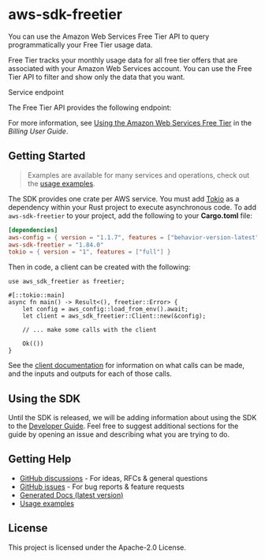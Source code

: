 # aws-sdk-freetier

You can use the Amazon Web Services Free Tier API to query programmatically your Free Tier usage data.

Free Tier tracks your monthly usage data for all free tier offers that are associated with your Amazon Web Services account. You can use the Free Tier API to filter and show only the data that you want.

Service endpoint

The Free Tier API provides the following endpoint:

For more information, see [Using the Amazon Web Services Free Tier](https://docs.aws.amazon.com/awsaccountbilling/latest/aboutv2/billing-free-tier.html) in the _Billing User Guide_.

## Getting Started

> Examples are available for many services and operations, check out the
> [usage examples](https://github.com/awsdocs/aws-doc-sdk-examples/tree/main/rustv1).

The SDK provides one crate per AWS service. You must add [Tokio](https://crates.io/crates/tokio)
as a dependency within your Rust project to execute asynchronous code. To add `aws-sdk-freetier` to
your project, add the following to your **Cargo.toml** file:

```toml
[dependencies]
aws-config = { version = "1.1.7", features = ["behavior-version-latest"] }
aws-sdk-freetier = "1.84.0"
tokio = { version = "1", features = ["full"] }
```

Then in code, a client can be created with the following:

```rust,no_run
use aws_sdk_freetier as freetier;

#[::tokio::main]
async fn main() -> Result<(), freetier::Error> {
    let config = aws_config::load_from_env().await;
    let client = aws_sdk_freetier::Client::new(&config);

    // ... make some calls with the client

    Ok(())
}
```

See the [client documentation](https://docs.rs/aws-sdk-freetier/latest/aws_sdk_freetier/client/struct.Client.html)
for information on what calls can be made, and the inputs and outputs for each of those calls.

## Using the SDK

Until the SDK is released, we will be adding information about using the SDK to the
[Developer Guide](https://docs.aws.amazon.com/sdk-for-rust/latest/dg/welcome.html). Feel free to suggest
additional sections for the guide by opening an issue and describing what you are trying to do.

## Getting Help

* [GitHub discussions](https://github.com/awslabs/aws-sdk-rust/discussions) - For ideas, RFCs & general questions
* [GitHub issues](https://github.com/awslabs/aws-sdk-rust/issues/new/choose) - For bug reports & feature requests
* [Generated Docs (latest version)](https://awslabs.github.io/aws-sdk-rust/)
* [Usage examples](https://github.com/awsdocs/aws-doc-sdk-examples/tree/main/rustv1)

## License

This project is licensed under the Apache-2.0 License.

